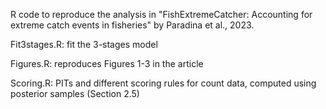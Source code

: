 R code to reproduce the analysis in "FishExtremeCatcher: Accounting for extreme catch events in fisheries" by Paradina et al., 2023.

Fit3stages.R: fit the 3-stages model

Figures.R: reproduces Figures 1-3 in the article

Scoring.R: PITs and different scoring rules for count data, computed using posterior samples (Section 2.5)